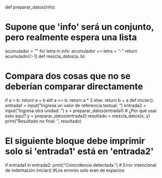 def preparar_datos(info):
 # Supone que 'info' será un conjunto, pero realmente espera una lista
 acumulador = ""
 for letra in info:
  acumulador += letra + "-"
 return acumulador[:-1]
def mezcla_datos(a, b):
 # Compara dos cosas que no se deberían comparar directamente
 if a > b:
  return a + b
 elif a == b:
  return a * 2
 else:
  return b + a
def iniciar():
 entrada1 = input("Ingresa un valor de referencia textual: ")
 entrada2 = input("Ingresa otra unidad: ")
 x = preparar_datos(entrada1) # ¿Por qué usar esto aquí?
 y = preparar_datos(entrada2)
 resultado = mezcla_datos(x, y)
 print("Resultado no final: ", resultado)
 # El siguiente bloque debe imprimir solo si 'entrada1' está en 'entrada2'
 if entrada1 in entrada2:
  print("Coincidencia detectada.") # Error intencional de indentación
iniciar()
#Los errores solo eran de espacios
